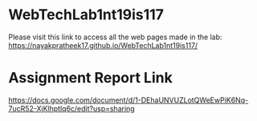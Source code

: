 # WebTechLab1nt19is117

Please visit this link to access all the web pages made in the lab: https://nayakpratheek17.github.io/WebTechLab1nt19is117/
 
# Assignment Report Link
https://docs.google.com/document/d/1-DEhaUNVUZLotQWeEwPiK6Nq-7ucR52-XjKlhptlq6c/edit?usp=sharing
